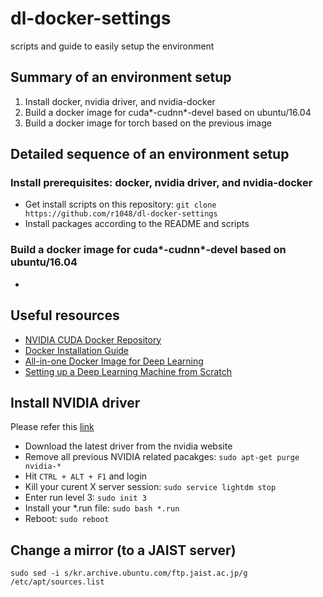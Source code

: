 # dl-docker-settings
scripts and guide to easily setup the environment

## Summary of an environment setup
1. Install docker, nvidia driver, and nvidia-docker
2. Build a docker image for cuda*-cudnn*-devel based on ubuntu/16.04
3. Build a docker image for torch based on the previous image

## Detailed sequence of an environment setup
### Install prerequisites: docker, nvidia driver, and nvidia-docker
* Get install scripts on this repository: ```git clone https://github.com/r1048/dl-docker-settings```
* Install packages according to the README and scripts

### Build a docker image for cuda*-cudnn*-devel based on ubuntu/16.04
* 

## Useful resources
* [NVIDIA CUDA Docker Repository][link-cuda-repo]
* [Docker Installation Guide][link-docker-guide]
* [All-in-one Docker Image for Deep Learning][link-dl-docker]
* [Setting up a Deep Learning Machine from Scratch][link-dl-setup]

## Install NVIDIA driver
Please refer this [link][link-askubuntu]
* Download the latest driver from the nvidia website
* Remove all previous NVIDIA related pacakges: ```sudo apt-get purge nvidia-*```
* Hit ```CTRL + ALT + F1``` and login
* Kill your curent X server session: ```sudo service lightdm stop```
* Enter run level 3: ```sudo init 3```
* Install your *.run file: ```sudo bash *.run```
* Reboot: ```sudo reboot```

[link-askubuntu]: http://askubuntu.com/questions/149206/how-to-install-nvidia-run
[link-cuda-repo]: https://hub.docker.com/r/nvidia/cuda/
[link-docker-guide]: https://docs.docker.com/engine/installation/linux/ubuntulinux/
[link-dl-docker]: https://github.com/saiprashanths/dl-docker
[link-dl-setup]: https://github.com/saiprashanths/dl-setup

## Change a mirror (to a JAIST server)
```sudo sed -i s/kr.archive.ubuntu.com/ftp.jaist.ac.jp/g /etc/apt/sources.list```
